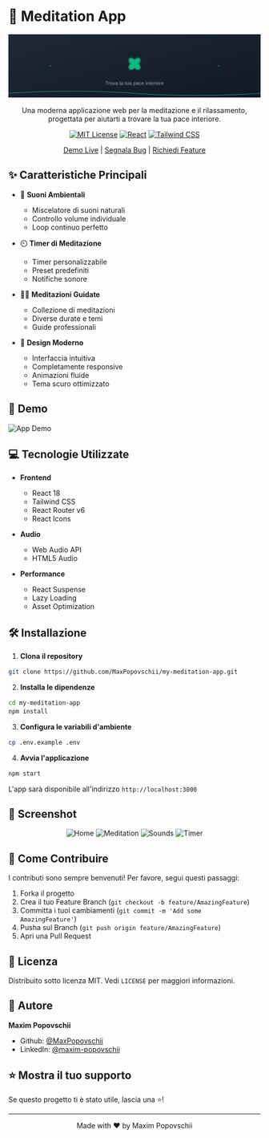# 🧘 Meditation App

<div align="center" class="banner-container">

![Meditation App Banner](public/images/banner.svg)

Una moderna applicazione web per la meditazione e il rilassamento, progettata per aiutarti a trovare la tua pace interiore.

[![MIT License](https://img.shields.io/badge/License-MIT-green.svg)](https://choosealicense.com/licenses/mit/)
[![React](https://img.shields.io/badge/React-18.2.0-blue.svg)](https://reactjs.org/)
[![Tailwind CSS](https://img.shields.io/badge/Tailwind_CSS-3.3.0-38B2AC.svg)](https://tailwindcss.com/)

[Demo Live](https://your-demo-link.com) | [Segnala Bug](https://github.com/MaxPopovschii/my-meditation-app/issues) | [Richiedi Feature](https://github.com/MaxPopovschii/my-meditation-app/issues)

</div>

## ✨ Caratteristiche Principali

- 🎵 **Suoni Ambientali**
  - Miscelatore di suoni naturali
  - Controllo volume individuale
  - Loop continuo perfetto
  
- ⏲️ **Timer di Meditazione**
  - Timer personalizzabile
  - Preset predefiniti
  - Notifiche sonore
  
- 🧘‍♂️ **Meditazioni Guidate**
  - Collezione di meditazioni
  - Diverse durate e temi
  - Guide professionali
  
- 🎨 **Design Moderno**
  - Interfaccia intuitiva
  - Completamente responsive
  - Animazioni fluide
  - Tema scuro ottimizzato

## 🚀 Demo

![App Demo](public/demo.gif)

## 💻 Tecnologie Utilizzate

- **Frontend**
  - React 18
  - Tailwind CSS
  - React Router v6
  - React Icons
  
- **Audio**
  - Web Audio API
  - HTML5 Audio
  
- **Performance**
  - React Suspense
  - Lazy Loading
  - Asset Optimization

## 🛠️ Installazione

1. **Clona il repository**
```bash
git clone https://github.com/MaxPopovschii/my-meditation-app.git
```

2. **Installa le dipendenze**
```bash
cd my-meditation-app
npm install
```

3. **Configura le variabili d'ambiente**
```bash
cp .env.example .env
```

4. **Avvia l'applicazione**
```bash
npm start
```

L'app sarà disponibile all'indirizzo `http://localhost:3000`

## 📱 Screenshot

<div align="center">
  <img src="public/screenshots/home.png" alt="Home" width="400"/>
  <img src="public/screenshots/meditation.png" alt="Meditation" width="400"/>
  <img src="public/screenshots/sounds.png" alt="Sounds" width="400"/>
  <img src="public/screenshots/timer.png" alt="Timer" width="400"/>
</div>

## 🤝 Come Contribuire

I contributi sono sempre benvenuti! Per favore, segui questi passaggi:

1. Forka il progetto
2. Crea il tuo Feature Branch (`git checkout -b feature/AmazingFeature`)
3. Committa i tuoi cambiamenti (`git commit -m 'Add some AmazingFeature'`)
4. Pusha sul Branch (`git push origin feature/AmazingFeature`)
5. Apri una Pull Request

## 📝 Licenza

Distribuito sotto licenza MIT. Vedi `LICENSE` per maggiori informazioni.

## 👤 Autore

**Maxim Popovschii**

- Github: [@MaxPopovschii](https://github.com/MaxPopovschii)
- LinkedIn: [@maxim-popovschii](https://linkedin.com/in/maxim-popovschii)

## ⭐️ Mostra il tuo supporto

Se questo progetto ti è stato utile, lascia una ⭐️!

---

<div align="center">
  Made with ❤️ by Maxim Popovschii
</div>
